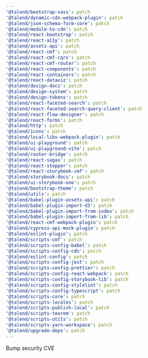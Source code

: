 ```yaml
---
'@talend/bootstrap-sass': patch
'@talend/dynamic-cdn-webpack-plugin': patch
'@talend/json-schema-form-core': patch
'@talend/module-to-cdn': patch
'@talend/react-bootstrap': patch
'@talend/react-a11y': patch
'@talend/assets-api': patch
'@talend/react-cmf': patch
'@talend/react-cmf-cqrs': patch
'@talend/react-cmf-router': patch
'@talend/react-components': patch
'@talend/react-containers': patch
'@talend/react-dataviz': patch
'@talend/design-docs': patch
'@talend/design-system': patch
'@talend/design-tokens': patch
'@talend/react-faceted-search': patch
'@talend/react-faceted-search-query-client': patch
'@talend/react-flow-designer': patch
'@talend/react-forms': patch
'@talend/http': patch
'@talend/icons': patch
'@talend/local-libs-webpack-plugin': patch
'@talend/ui-playground': patch
'@talend/ui-playground-vite': patch
'@talend/router-bridge': patch
'@talend/react-sagas': patch
'@talend/react-stepper': patch
'@talend/react-storybook-cmf': patch
'@talend/storybook-docs': patch
'@talend/ui-storybook-one': patch
'@talend/bootstrap-theme': patch
'@talend/utils': patch
'@talend/babel-plugin-assets-api': patch
'@talend/babel-plugin-import-d3': patch
'@talend/babel-plugin-import-from-index': patch
'@talend/babel-plugin-import-from-lib': patch
'@talend/react-cmf-webpack-plugin': patch
'@talend/cypress-api-mock-plugin': patch
'@talend/eslint-plugin': patch
'@talend/scripts-cmf': patch
'@talend/scripts-config-babel': patch
'@talend/scripts-config-cdn': patch
'@talend/eslint-config': patch
'@talend/scripts-config-jest': patch
'@talend/scripts-config-prettier': patch
'@talend/scripts-config-react-webpack': patch
'@talend/scripts-config-storybook-lib': patch
'@talend/scripts-config-stylelint': patch
'@talend/scripts-config-typescript': patch
'@talend/scripts-core': patch
'@talend/scripts-locales': patch
'@talend/scripts-publish-local': patch
'@talend/scripts-teorem': patch
'@talend/scripts-utils': patch
'@talend/scripts-yarn-workspace': patch
'@talend/upgrade-deps': patch
---
```


Bump security CVE
